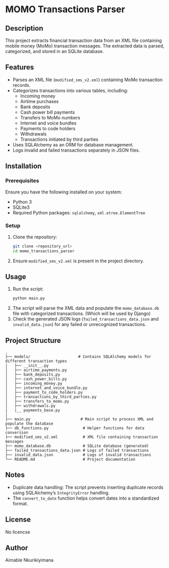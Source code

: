 # MOMO Transactions Parser

## Description
This project extracts financial transaction data from an XML file containing mobile money (MoMo) transaction messages. The extracted data is parsed, categorized, and stored in an SQLite database.

## Features
- Parses an XML file (`modified_sms_v2.xml`) containing MoMo transaction records.
- Categorizes transactions into various tables, including:
  - Incoming money
  - Airtime purchases
  - Bank deposits
  - Cash power bill payments
  - Transfers to MoMo numbers
  - Internet and voice bundles
  - Payments to code holders
  - Withdrawals
  - Transactions initiated by third parties
- Uses SQLAlchemy as an ORM for database management.
- Logs invalid and failed transactions separately in JSON files.

## Installation
### Prerequisites
Ensure you have the following installed on your system:
- Python 3
- SQLite3
- Required Python packages: `sqlalchemy`, `xml.etree.ElementTree`

### Setup
1. Clone the repository:
   ```sh
   git clone <repository_url>
   cd momo_transactions_parser
   ```
2. Ensure `modified_sms_v2.xml` is present in the project directory.

## Usage
1. Run the script:
   ```sh
   python main.py
   ```
2. The script will parse the XML data and populate the `momo_database.db` file with categorized transactions. (Which will be used by Django)
3. Check the generated JSON logs (`failed_transactions_data.json` and `invalid_data.json`) for any failed or unrecognized transactions.

## Project Structure
```
.
├── models/                     # Contains SQLAlchemy models for different transaction types
│   ├── __init__.py
│   ├── airtime_payments.py
│   ├── bank_deposits.py
│   ├── cash_power_bills.py
│   ├── incoming_money.py
│   ├── internet_and_voice_bundle.py
│   ├── payment_to_code_holders.py
│   ├── transactions_by_third_parties.py
│   ├── transfers_to_momo.py
│   ├── withdrawals.py
|   |__ payments_base.py
│
├── main.py                      # Main script to process XML and populate the database
├── db_functions.py               # Helper functions for data conversion
├── modified_sms_v2.xml           # XML file containing transaction messages
├── momo_database.db              # SQLite database (generated)
├── failed_transactions_data.json # Logs of failed transactions
├── invalid_data.json             # Logs of invalid transactions
└── README.md                     # Project documentation
```

## Notes
- Duplicate data handling: The script prevents inserting duplicate records using SQLAlchemy’s `IntegrityError` handling.
- The `convert_to_date` function helps convert dates into a standardized format.

## License
No licencse

## Author
Aimable Nkurikiyimana

